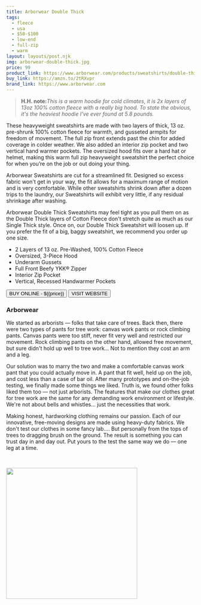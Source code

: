 ```yaml
---
title: Arborwear Double Thick
tags:
  - fleece
  - usa
  - $50-$100
  - low-end 
  - full-zip
  - warm
layout: layouts/post.njk
img: arborwear-double-thick.jpg
price: 99
product_link: https://www.arborwear.com/products/sweatshirts/double-thick-full-zip-sweatshirt
buy_link: https://amzn.to/2tRXvpr
brand_link: https://www.arborwear.com
---
```

<div class="col col-sm-8">

<p>
<blockquote>
<strong>H.H. note:</strong><i>This is a warm hoodie for cold climates, it is 2x layers of 13oz 100% cotton fleece with a really big hood. To state the obvious, it's the heaviest hoodie I've ever found at 5.8 pounds.</i>
</blockquote>
</p>

<p>
These heavyweight sweatshirts are made with two layers of thick, 13 oz.  pre-shrunk 100% cotton fleece for warmth, and gusseted armpits for freedom of movement. The full zip front extends past the chin for added coverage in colder weather. We also added an interior zip pocket and two vertical hand warmer pockets. The oversized hood fits over a hard hat or helmet, making this warm full zip heavyweight sweatshirt the perfect choice for when you’re on the job or out doing your thing.

Arborwear Sweatshirts are cut for a streamlined fit.  Designed so excess fabric won't get in your way, the fit allows for a maximum range of motion and is very comfortable.  While other sweatshirts shrink down after a dozen trips to the laundry, our Sweatshirts will exhibit very little, if any residual shrinkage after washing.  

Arborwear Double Thick Sweatshirts may feel tight as you pull them on as the Double Thick layers of Cotton Fleece don't stretch quite as much as our Single Thick style.  Once on, our Double Thick Sweatshirt will loosen up. If you prefer the fit of a big, baggy sweatshirt, we recommend you order up one size.

* 2 Layers of 13 oz. Pre-Washed, 100% Cotton Fleece
* Oversized, 3-Piece Hood
* Underarm Gussets
* Full Front Beefy YKK® Zipper
* Interior Zip Pocket
* Vertical, Recessed Handwarmer Pockets

</p>
<p>
    <a href='{{buy_link}}'><button class="button-primary-outlined button-round">BUY ONLINE - ${{price}}</button></a>
    <a href='{{brand_link}}'><button class="button-primary-outlined button-round">VISIT WEBSITE</button></a>
</p>

### Arborwear
<p>We started as arborists — folks that take care of trees. Back then, there were two types of pants for tree work: canvas work pants or rock climbing pants. Canvas pants were too stiff, never fit very well and restricted our movement. Rock climbing pants on the other hand, allowed free movement, but sure didn't hold up well to tree work… Not to mention they cost an arm and a leg.

Our solution was to marry the two and make a comfortable canvas work pant that you could actually move in. A pant that fit well, held up on the job, and cost less than a case of bar oil. After many prototypes and on-the-job testing, we finally made some things we liked. Truth is, we found other folks liked them too — not just arborists. The features that make our clothes great for tree work are the same for any demanding work environment or lifestyle. We're not about bells and whistles… just the necessities that work.

Making honest, hardworking clothing remains our passion. Each of our innovative, free-moving designs are made using heavy-duty fabrics. We don't test our clothes in some fancy lab…. But personally from the tops of trees to dragging brush on the ground. The result is something you can trust day in and day out. Put yours to the test the same way we do — one leg at a time.

 ﻿</p>

</div>

<div class="col col-sm-4 float-right">
        <img src='/img/{{img}}' height='350' class="float-left">
</div>